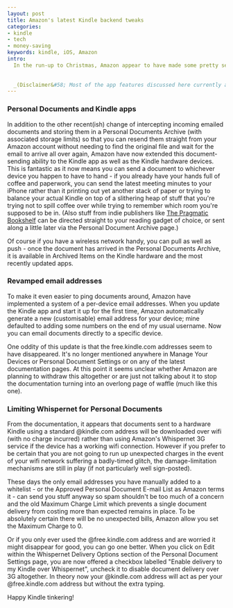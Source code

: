```yaml
---
layout: post
title: Amazon's latest Kindle backend tweaks
categories: 
- kindle
- tech
- money-saving
keywords: kindle, iOS, Amazon
intro:
  In the run-up to Christmas, Amazon appear to have made some pretty serious changes to the Kindle backend. Some of these immediately and obviously change things for the better, some are just different and others make things more... complicated for those of us who thought we understood how it worked previously.
  
  
  _(Disclaimer&#58; Most of the app features discussed here currently appear to be iOS only, but presumably will be rolled out to Android in due course. I have no insider information on this, just a borrowed Android phone, internet access and what seems like a reasonable guess.)_
---
```


<div markdown="1" class="intro">
  

  
</div>

### Personal Documents and Kindle apps

In addition to the other recent(ish) change of intercepting incoming emailed documents and storing them in a Personal Documents Archive (with associated storage limits) so that you can resend them straight from your Amazon account without needing to find the original file and wait for the email to arrive all over again, Amazon have now extended this document-sending ability to the Kindle app as well as the Kindle hardware devices. This is fantastic as it now means you can send a document to whichever device you happen to have to hand - if you already have your hands full of coffee and paperwork, you can send the latest meeting minutes to your iPhone rather than it printing out yet another stack of paper or trying to balance your actual Kindle on top of a slithering heap of stuff that you're trying not to spill coffee over while trying to remember which room you're supposed to be in. (Also stuff from indie publishers like [The Pragmatic Bookshelf](http://pragprog.com/) can be directed straight to your reading gadget of choice, or sent along a little later via the Personal Document Archive page.)

Of course if you have a wireless network handy, you can pull as well as push - once the document has arrived in the Personal Documents Archive, it is available in Archived Items on the Kindle hardware and the most recently updated apps.

### Revamped email addresses

To make it even easier to ping documents around, Amazon have implemented a system of a per-device email addresses. When you update the Kindle app and start it up for the first time, Amazon automatically generate a new (customisable) email address for your device; mine defaulted to adding some numbers on the end of my usual username. Now you can email documents directly to a specific device.

One oddity of this update is that the free.kindle.com addresses seem to have disappeared. It's no longer mentioned anywhere in Manage Your Devices or Personal Document Settings or on any of the latest documentation pages. At this point it seems unclear whether Amazon are planning to withdraw this altogether or are just not talking about it to stop the documentation turning into an overlong page of waffle (much like this one).

### Limiting Whispernet for Personal Documents

From the documentation, it appears that documents sent to a hardware Kindle using a standard @kindle.com address will be downloaded over wifi (with no charge incurred) rather than using Amazon's Whispernet 3G service if the device has a working wifi connection. However if you prefer to be certain that you are not going to run up unexpected charges in the event of your wifi network suffering a badly-timed glitch, the damage-limitation mechanisms are still in play (if not particularly well sign-posted).

These days the only email addresses you have manually added to a whitelist - or the Approved Personal Document E-mail List as Amazon terms it - can send you stuff anyway so spam shouldn't be too much of a concern and the old Maximum Charge Limit which prevents a single document delivery from costing more than expected remains in place. To be absolutely certain there will be no unexpected bills, Amazon allow you set the Maximum Charge to 0.

Or if you only ever used the @free.kindle.com address and are worried it might disappear for good, you can go one better. When you click on Edit within the Whispernet Delivery Options section of the Personal Document Settings page, you are now offered a checkbox labelled "Enable delivery to my Kindle over Whispernet", uncheck it to disable document delivery over 3G altogether. In theory now your @kindle.com address will act as per your @free.kindle.com address but without the extra typing.

Happy Kindle tinkering!